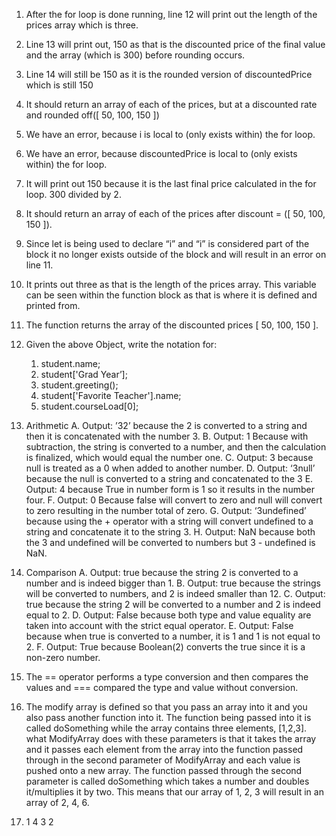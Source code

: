 1. After the for loop is done running, line 12 will print out the length of the prices array which is three.
2. Line 13 will print out, 150 as that is the discounted price of the final value and the array (which is 300) before rounding occurs.
3. Line 14 will still be 150 as it is the rounded version of discountedPrice which is still 150
4. It should return an array of each of the prices, but at a discounted rate and rounded off([ 50, 100, 150 ])
5. We have an error, because i is local to (only exists within) the for loop. 
6. We have an error, because discountedPrice is local to (only exists within) the for loop. 
7. It will print out 150 because it is the last final price calculated in the for loop. 300 divided by 2.
8. It should return an array of each of the prices after discount = ([ 50, 100, 150 ]).
9. Since let is being used to declare “i” and “i” is considered part of the block it no longer exists outside of the block and will result in an error on line 11.
10. It prints out three as that is the length of the prices array. This variable can be seen within the function block as that is where it is defined and printed from.
11. The function returns the array of the discounted prices [ 50, 100, 150 ].
12. Given the above Object, write the notation for: 
    1. student.name;
    2. student['Grad Year’];
    3. student.greeting();
    4. student['Favorite Teacher'].name;
    5. student.courseLoad[0];

13. Arithmetic
    A. Output: ’32’ because the 2 is converted to a string and then it is concatenated with the number 3.
    B. Output: 1 Because with subtraction, the string is converted to a number, and then the calculation is finalized, which would equal the number one.
    C. Output: 3 because null is treated as a 0 when added to another number.
    D. Output: ‘3null’ because the null is converted to a string and concatenated to the 3
    E. Output: 4 because True in number form is 1 so it results in the number four.
    F. Output: 0 Because false will convert to zero and null will convert to zero resulting in the number total of zero.
    G. Output: ‘3undefined’ because using the + operator with a string will convert undefined to a string and concatenate it to the string 3.
    H. Output: NaN because both the 3 and undefined will be converted to numbers but 3 - undefined is NaN.
14. Comparison
    A. Output: true because the string 2 is converted to a number and is indeed bigger than 1.
    B. Output: true because the strings will be converted to numbers, and 2 is indeed smaller than 12.
    C. Output: true because the string 2 will be converted to a number and 2 is indeed equal to 2.
    D. Output: False because both type and value equality are taken into account with the strict equal operator.
    E. Output: False because when true is converted to a number, it is 1 and 1 is not equal to 2.
    F. Output: True because Boolean(2) converts the true since it is a non-zero number.
15. The == operator performs a type conversion and then compares the values and === compared the type and value without conversion.


17. The modify array is defined so that you pass an array into it and you also pass another function into it. The function being passed into it is called doSomething while the array contains three elements, [1,2,3]. what ModifyArray does with these parameters is that it takes the array and it passes each element from the array into the function passed through in the second parameter of ModifyArray and each value is pushed onto a new array. The function passed through the second parameter is called doSomething which takes a number and doubles it/multiplies it by two. This means that our array of 1, 2, 3 will result in an array of 2, 4, 6.

 
19. 1
    4 
    3 
    2